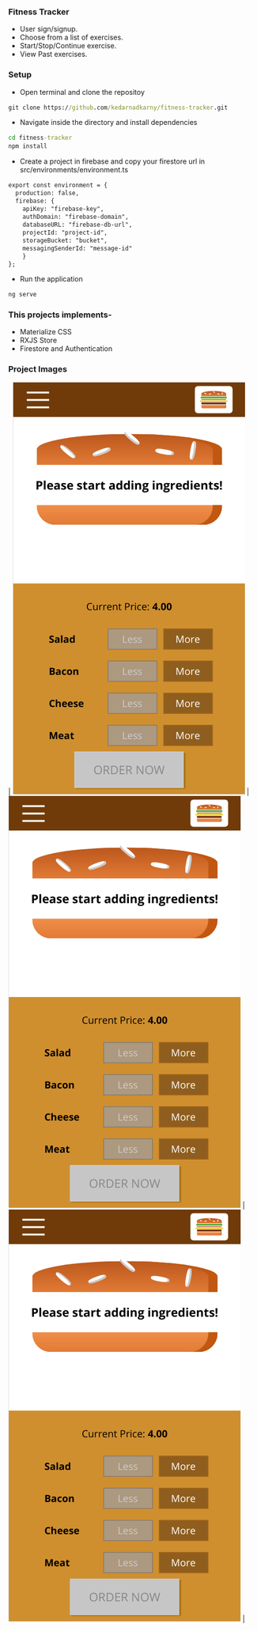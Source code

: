 ### Fitness Tracker
- User sign/signup.
- Choose from a list of exercises.
- Start/Stop/Continue exercise.
- View Past exercises.

### Setup
- Open terminal and clone the repositoy
```cmd
git clone https://github.com/kedarnadkarny/fitness-tracker.git
```

- Navigate inside the directory and install dependencies
```cmd
cd fitness-tracker
npm install
```

- Create a project in firebase and copy your firestore url in src/environments/environment.ts
```
export const environment = {
  production: false,
  firebase: {
    apiKey: "firebase-key",
    authDomain: "firebase-domain",
    databaseURL: "firebase-db-url",
    projectId: "project-id",
    storageBucket: "bucket",
    messagingSenderId: "message-id"
    }
};
```


- Run the application
```cmd
ng serve
```

### This projects implements-
- Materialize CSS
- RXJS Store
- Firestore and Authentication

### Project Images

| ![burger1](https://github.com/kedarnadkarny/burger-builder/blob/master/src/assets/images/burger1.png) | ![burger1](https://github.com/kedarnadkarny/burger-builder/blob/master/src/assets/images/burger1.png) | ![burger1](https://github.com/kedarnadkarny/burger-builder/blob/master/src/assets/images/burger1.png) |